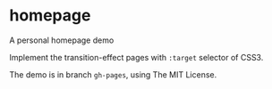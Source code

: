 homepage
========

A personal homepage demo

Implement the transition-effect pages with `:target` selector of CSS3.

The demo is in branch `gh-pages`, using The MIT License.

